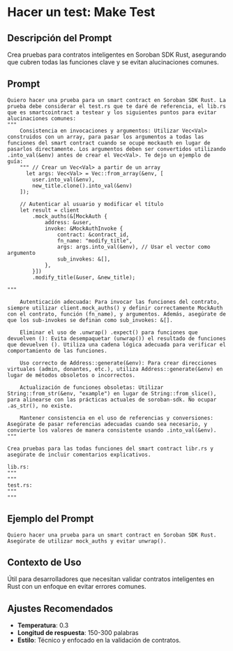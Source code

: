 # Hacer un test: Make Test

## Descripción del Prompt
Crea pruebas para contratos inteligentes en Soroban SDK Rust, asegurando que cubren todas las funciones clave y se evitan alucinaciones comunes.

## Prompt
```
Quiero hacer una prueba para un smart contract en Soroban SDK Rust. La prueba debe considerar el test.rs que te daré de referencia, el lib.rs que es smartcointract a testear y los siguientes puntos para evitar alucinaciones comunes:
"""
    Consistencia en invocaciones y argumentos: Utilizar Vec<Val> construidos con un array, para pasar los argumentos a todas las funciones del smart contract cuando se ocupe mockauth en lugar de pasarlos directamente. Los argumentos deben ser convertidos utilizando .into_val(&env) antes de crear el Vec<Val>. Te dejo un ejemplo de guía:
    """ // Crear un Vec<Val> a partir de un array
      let args: Vec<Val> = Vec::from_array(&env, [
        user.into_val(&env), 
        new_title.clone().into_val(&env)
    ]);

    // Autenticar al usuario y modificar el título
    let result = client
        .mock_auths(&[MockAuth {
            address: &user,
            invoke: &MockAuthInvoke {
                contract: &contract_id,
                fn_name: "modify_title",
                args: args.into_val(&env), // Usar el vector como argumento
                sub_invokes: &[],
            },
        }])
        .modify_title(&user, &new_title);

"""

    Autenticación adecuada: Para invocar las funciones del contrato, siempre utilizar client.mock_auths() y definir correctamente MockAuth con el contrato, función (fn_name), y argumentos. Además, asegúrate de que los sub-invokes se definan como sub_invokes: &[].

    Eliminar el uso de .unwrap() .expect() para funciones que devuelven (): Evita desempaquetar (unwrap()) el resultado de funciones que devuelven (). Utiliza una cadena lógica adecuada para verificar el comportamiento de las funciones.

    Uso correcto de Address::generate(&env): Para crear direcciones virtuales (admin, donantes, etc.), utiliza Address::generate(&env) en lugar de métodos obsoletos o incorrectos.

    Actualización de funciones obsoletas: Utilizar String::from_str(&env, "example") en lugar de String::from_slice(), para alinearse con las prácticas actuales de soroban-sdk. No ocupar .as_str(), no existe.

    Mantener consistencia en el uso de referencias y conversiones: Asegúrate de pasar referencias adecuadas cuando sea necesario, y convierte los valores de manera consistente usando .into_val(&env).
"""

Crea pruebas para las todas funciones del smart contract libr.rs y asegúrate de incluir comentarios explicativos.

lib.rs:
"""
"""
test.rs:
"""
"""
```

## Ejemplo del Prompt
```plaintext
Quiero hacer una prueba para un smart contract en Soroban SDK Rust. Asegúrate de utilizar mock_auths y evitar unwrap().
```

## Contexto de Uso
Útil para desarrolladores que necesitan validar contratos inteligentes en Rust con un enfoque en evitar errores comunes.

## Ajustes Recomendados
- **Temperatura**: 0.3
- **Longitud de respuesta**: 150-300 palabras
- **Estilo**: Técnico y enfocado en la validación de contratos.
